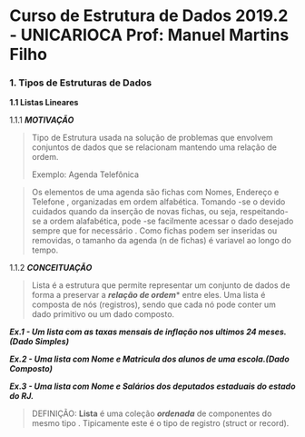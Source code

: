 # **Curso de Estrutura de Dados 2019.2 - UNICARIOCA Prof: Manuel Martins Filho**
	
### 1. Tipos de Estruturas de Dados

**1.1 Listas Lineares**


1.1.1 ***MOTIVAÇÃO***

> Tipo de Estrutura usada na solução de problemas que envolvem conjuntos de dados
>que se relacionam mantendo uma relação de ordem.
>
>Exemplo: Agenda Telefônica

>Os elementos de uma agenda são fichas com Nomes, Endereço e Telefone , organizadas
>em ordem alfabética. Tomando -se o devido cuidados quando da inserção de novas fichas,
>ou seja, respeitando-se a ordem alafabética, pode -se facilmente acessar o dado desejado sempre que for necessário . Como fichas podem ser inseridas ou removidas, o tamanho da 
agenda (n de fichas) é variavel ao longo do tempo.

1.1.2 ***CONCEITUAÇÃO***

>Lista é a estrutura que permite representar um conjunto de dados de forma a preservar a ***relação de ordem**** entre eles. Uma lista é composta de nós (registros), sendo que cada nó
pode conter um dado primitivo ou um dado composto.

***Ex.1 - Um lista com as taxas mensais de inflação nos ultimos 24 meses. (Dado Simples)***

***Ex.2 - Uma lista com Nome e Matricula dos alunos de uma escola.(Dado Composto)***

***Ex.3 - Uma lista com Nome e Salários dos deputados estaduais do estado do RJ.***


> DEFINIÇÃO: **Lista** é uma coleção ***ordenada*** de componentes do mesmo tipo .
>Tipicamente este é o tipo de registro (struct or record).








